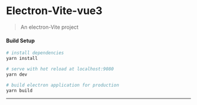 # Electron-Vite-vue3

> An electron-Vite project
#### Build Setup

``` bash
# install dependencies
yarn install

# serve with hot reload at localhost:9080
yarn dev

# build electron application for production
yarn build
```

---
